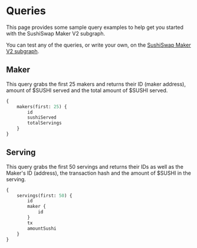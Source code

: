# Queries

This page provides some sample query examples to help get you started with the SushiSwap Maker V2 subgraph.

You can test any of the queries, or write your own, on the [SushiSwap Maker V2 subgraph](https://thegraph.com/hosted-service/subgraph/sushiswap/sushi-makerv2).

## Maker

This query grabs the first 25 makers and returns their ID (maker address), amount of $SUSHI served and the total amount of $SUSHI served.

```graphql
{
	makers(first: 25) {
		id
		sushiServed
		totalServings
	}
}
```

## Serving

This query grabs the first 50 servings and returns their IDs as well as the Maker's ID (address), the transaction hash and the amount of $SUSHI in the serving.

```graphql
{
	servings(first: 50) {
		id
		maker {
			id
		}
		tx
		amountSushi
	}
}
```

